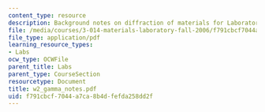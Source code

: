 ```yaml
---
content_type: resource
description: Background notes on diffraction of materials for Laboratory 2.
file: /media/courses/3-014-materials-laboratory-fall-2006/f791cbcf7044a7ca8b4dfefda258dd2f_w2_gamma_notes.pdf
file_type: application/pdf
learning_resource_types:
- Labs
ocw_type: OCWFile
parent_title: Labs
parent_type: CourseSection
resourcetype: Document
title: w2_gamma_notes.pdf
uid: f791cbcf-7044-a7ca-8b4d-fefda258dd2f
---
```

